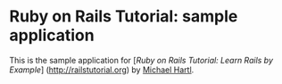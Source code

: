 # Ruby on Rails Tutorial: sample application

This is the sample application for 
[*Ruby on Rails Tutorial: Learn Rails by Example*]
(http://railstutorial.org)
by [Michael Hartl](http://michaelhartl.com).